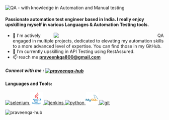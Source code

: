 ![QA - with knowledge in Automation and Manual testing](https://github.com/praveenqa-hub/praveenqa-hub/blob/main/qa%20banner.jpg?raw=true)
#### Passionate automation test engineer based in India. I really enjoy upskilling myself in various Languages & Automation Testing tools.
<p align="right">
<img align="right" alt="QA" width="350" src="https://cdn.dribbble.com/users/1292677/screenshots/6139167/media/fcf7fd0c619bb87706533079240915f3.gif?raw=true">
</p>

- 🔭 I'm actively engaged in multiple projects, dedicated to elevating my automation skills to a more advanced level of expertise. You can find those in my GitHub.
- 🌱 I’m currently upskilling in API Testing using RestAssured.
- 📫 reach me ****praveenkqa800@gmail.com****

<h5 align="left">Connect with me : <a href="https://linkedin.com/in/praveenqa" target="blank"><img align="center" src="https://pbs.twimg.com/profile_images/1661161645857710081/6WtDIesg_400x400.png" alt="praveenqa-hub" height="25" width="30" /></a></h5>
<h4 align="left">Languages and Tools:</h4>
<p align="left"> <a href="https://www.selenium.dev" target="_blank" rel="noreferrer"> <img src="https://raw.githubusercontent.com/detain/svg-logos/780f25886640cef088af994181646db2f6b1a3f8/svg/selenium-logo.svg" alt="selenium" width="40" height="40"/> </a> <a href="https://www.java.com" target="_blank" rel="noreferrer"> <img src="https://raw.githubusercontent.com/devicons/devicon/master/icons/java/java-original.svg" alt="java" width="40" height="40"/> </a> <a href="https://www.jenkins.io" target="_blank" rel="noreferrer"> <img src="https://www.vectorlogo.zone/logos/jenkins/jenkins-icon.svg" alt="jenkins" width="40" height="40"/> </a> <a href="https://www.python.org/" target="_blank" rel="noreferrer"> <img src="https://s3.dualstack.us-east-2.amazonaws.com/pythondotorg-assets/media/community/logos/python-logo-only.png" alt="python" width="40" height="40"/> </a> <a href="https://www.mysql.com/" target="_blank" rel="noreferrer"> <img src="https://raw.githubusercontent.com/devicons/devicon/master/icons/mysql/mysql-original-wordmark.svg" alt="mysql" width="40" height="40"/> </a> <a href="https://git-scm.com/" target="_blank" rel="noreferrer"> <img src="https://www.vectorlogo.zone/logos/git-scm/git-scm-icon.svg" alt="git" width="40" height="40"/> </a>  </p>
<p><img align="left" src="https://github-readme-stats.vercel.app/api/top-langs?username=praveenqa-hub&show_icons=true&locale=en&layout=compact" alt="praveenqa-hub" /></p>


